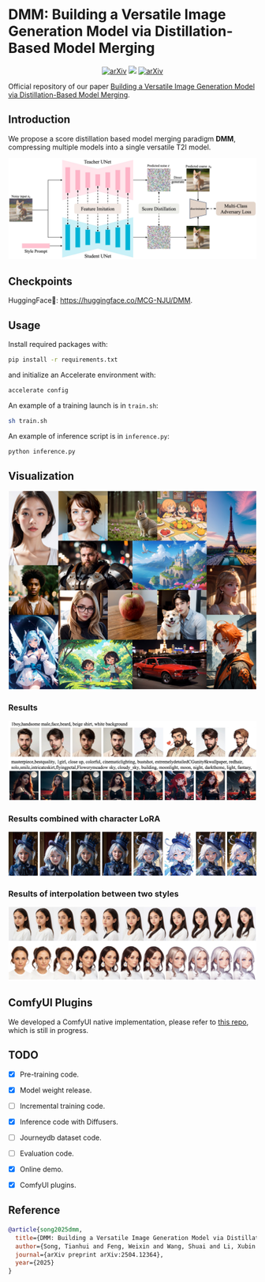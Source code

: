 # DMM: Building a Versatile Image Generation Model via Distillation-Based Model Merging

<div style="text-align: center;">
  <a href="https://arxiv.org/abs/2504.12364"><img src="https://img.shields.io/badge/arXiv-2504.12364-b31b1b.svg" alt="arXiv"></a>
  <a href="https://huggingface.co/MCG-NJU/DMM"><img src="https://img.shields.io/badge/%F0%9F%A4%97%20Hugging%20Face-Model-blue"></a>
  <a href="https://huggingface.co/spaces/MCG-NJU/DMM"><img src="https://img.shields.io/badge/%F0%9F%A4%97%20Hugging%20Face-Online_Demo-green" alt="arXiv"></a>  
</div>


Official repository of our paper [Building a Versatile Image Generation Model via Distillation-Based Model Merging](https://arxiv.org/abs/2504.12364).


## Introduction

We propose a score distillation based model merging paradigm **DMM**, compressing multiple models into a single versatile T2I model.

![](assets/method.jpg)

## Checkpoints

HuggingFace🤗: https://huggingface.co/MCG-NJU/DMM.

## Usage

Install required packages with:

```bash
pip install -r requirements.txt
```

and initialize an Accelerate environment with:

```bash
accelerate config
```

An example of a training launch is in `train.sh`:

```bash
sh train.sh
```

An example of inference script is in `inference.py`:

```bash
python inference.py
```
## Visualization

![](assets/visualization.jpg)

### Results

![](assets/results.jpg)

### Results combined with character LoRA

![](assets/results-lora.jpg)

### Results of interpolation between two styles

![](assets/results-interp.jpg)

## ComfyUI Plugins

We developed a ComfyUI native implementation, please refer to [this repo](https://github.com/songtianhui/ComfyUI-DMM), which is still in progress.

## TODO
- [x] Pre-training code.
- [x] Model weight release.
- [ ] Incremental training code.
- [x] Inference code with Diffusers.
- [ ] Journeydb dataset code.
- [ ] Evaluation code.
- [x] Online demo.
- [x] ComfyUI plugins.


## Reference

```bibtex
@article{song2025dmm,
  title={DMM: Building a Versatile Image Generation Model via Distillation-Based Model Merging},
  author={Song, Tianhui and Feng, Weixin and Wang, Shuai and Li, Xubin and Ge, Tiezheng and Zheng, Bo and Wang, Limin},
  journal={arXiv preprint arXiv:2504.12364},
  year={2025}
}
```
